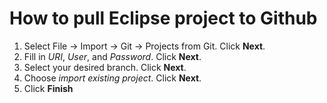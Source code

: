# How to pull Eclipse project to Github

1. Select File → Import → Git → Projects from Git. Click **Next**.
2. Fill in *URI*, *User*, and *Password*. Click **Next**.
3. Select your desired branch. Click **Next**.
4. Choose *import existing project*. Click **Next**.
5. Click **Finish**  